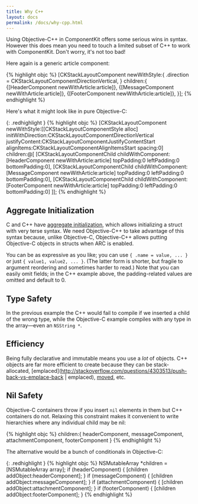 ```yaml
---
title: Why C++
layout: docs
permalink: /docs/why-cpp.html
---
```

Using Objective-C++ in ComponentKit offers some serious wins in syntax. However this does mean you need to touch a limited subset of C++ to work with ComponentKit.  Don't worry, it's not too bad!

Here again is a generic article component:

{% highlight objc %}
[CKStackLayoutComponent 
 newWithStyle:{
  .direction = CKStackLayoutComponentDirectionVertical,
 } 
 children:{
   {[HeaderComponent newWithArticle:article]},
   {[MessageComponent newWithArticle:article]},
   {[FooterComponent newWithArticle:article]},
 }];
{% endhighlight %}

Here's what it might look like in pure Objective-C:

{: .redhighlight }
{% highlight objc %}
[CKStackLayoutComponent newWithStyle:[[CKStackLayoutComponentStyle alloc] initWithDirection:CKStackLayoutComponentDirectionVertical
                                                                             justifyContent:CKStackLayoutComponentJustifyContentStart
                                                                                 alignItems:CKStackLayoutComponentAlignItemsStart
                                                                                    spacing:0]
                            children:@[
  [CKStackLayoutComponentChild childWithComponent:[HeaderComponent newWithArticle:article]
                                       topPadding:0
                                      leftPadding:0
                                    bottomPadding:0],
  [CKStackLayoutComponentChild childWithComponent:[MessageComponent newWithArticle:article]
                                       topPadding:0
                                      leftPadding:0
                                    bottomPadding:0],
  [CKStackLayoutComponentChild childWithComponent:[FooterComponent newWithArticle:article]
                                       topPadding:0
                                      leftPadding:0
                                    bottomPadding:0]
]];
{% endhighlight %}

## Aggregate Initialization

C and C++ have [aggregate initialization](http://en.cppreference.com/w/cpp/language/aggregate_initialization), which allows initializing a struct with very terse syntax. We need Objective-C++ to take advantage of this syntax because, unlike Objective-C, Objective-C++ allows putting Objective-C objects in structs when ARC is enabled.

You can be as expressive as you like; you can use `{ .name = value, ... }` or just `{ value1, value2, ... }`. (The latter form is shorter, but fragile to argument reordering and sometimes harder to read.) Note that you can easily omit fields; in the C++ example above, the padding-related values are omitted and default to 0.

## Type Safety

In the previous example the C++ would fail to compile if we inserted a child of the wrong type, while the Objective-C example compiles with any type in the array—even an `NSString *`.

## Efficiency

Being fully declarative and immutable means you use a *lot* of objects. C++ objects are far more efficient to create because they can be stack-allocated, [emplaced](http://stackoverflow.com/questions/4303513/push-back-vs-emplace-back | emplaced), [moved](http://www.cprogramming.com/c++11/rvalue-references-and-move-semantics-in-c++11.html), etc.

## Nil Safety

Objective-C containers throw if you insert `nil` elements in them but C++ containers do not. Relaxing this constraint makes it convenient to write hierarchies where any individual child may be nil:

{% highlight objc %}
  children:{
    headerComponent,
    messageComponent,
    attachmentComponent,
    footerComponent
  }
{% endhighlight %}

The alternative would be a bunch of conditionals in Objective-C:

{: .redhighlight }
{% highlight objc %}
NSMutableArray *children = [NSMutableArray array];
if (headerComponent) {
  [children addObject:headerComponent];
}
if (messageComponent) {
  [children addObject:messageComponent];
}
if (attachmentComponent) {
  [children addObject:attachmentComponent];
}
if (footerComponent) {
  [children addObject:footerComponent];
}
{% endhighlight %}
